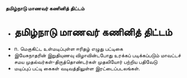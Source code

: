 **தமிழ்நாடு மாணவர் கணினித் திட்டம்**
- # தமிழ்நாடு மாணவர் கணினித் திட்டம்
- n. மெகுகிட்ட உள்மடிப்புள்ள ஈரிதழ் எழுது பட்டிகை
- இயேசுநாதரின் இறுதியுணவு விழாவின்டபோது உரக்கப் படிக்கப்படும் மாவட்டச் சமய முதல்வர்கள்-திருத்தொண்டர்கள் முதலியோர் பற்றிய பதிவேடு
- மடிப்புப் பட்டி கைகள் வடிவத்திலுள்ள இரட்டைப்படலங்கள்.

